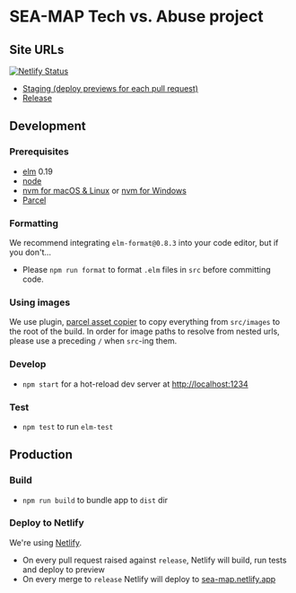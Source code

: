 # SEA-MAP Tech vs. Abuse project

## Site URLs

[![Netlify Status](https://api.netlify.com/api/v1/badges/7786cc97-9bfb-4b62-b8b6-b17f43d3dacc/deploy-status)](https://app.netlify.com/sites/sea-map/deploys)
- [Staging (deploy previews for each pull request)](https://app.netlify.com/sites/sea-map/deploys)
- [Release](https://guide.survivingeconomicabuse.org)

## Development

### Prerequisites

- [elm](http://elm-lang.org/) 0.19
- [node](https://nodejs.org/)
- [nvm for macOS & Linux](https://github.com/nvm-sh/nvm) or [nvm for Windows](https://github.com/coreybutler/nvm-windows)
- [Parcel](https://parceljs.org)

### Formatting

We recommend integrating `elm-format@0.8.3` into your code editor, but if you don't...

- Please `npm run format` to format `.elm` files in `src` before committing code.

### Using images

We use plugin, [parcel asset copier](https://github.com/tiaanduplessis/parcel-plugin-asset-copier)
to copy everything from `src/images` to the root of the build. In order for image paths to
resolve from nested urls, please use a preceding `/` when `src`-ing them.

### Develop

- `npm start` for a hot-reload dev server at [http://localhost:1234](http://localhost:1234/)

### Test

- `npm test` to run `elm-test`

## Production

### Build

- `npm run build` to bundle app to `dist` dir

### Deploy to Netlify

We're using [Netlify](https://www.netlify.com).

- On every pull request raised against `release`, Netlify will build, run tests and deploy to preview
- On every merge to `release` Netlify will deploy to [sea-map.netlify.app](https://sea-map.netlify.app)
